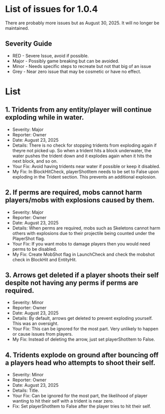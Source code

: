 # List of issues for 1.0.4
There are probably more issues but as August 30, 2025. It will no longer be maintained.

## Severity Guide
- RED - Severe Issue, avoid if possible.
- Major - Possibly game breaking but can be avoided.
- Minor - Needs specific steps to recreate but not that big of an issue
- Grey - Near zero issue that may be cosmetic or have no effect.


# List

## 1. Tridents from any entity/player will continue exploding while in water.
- Severity: Major
- Reporter: Owner
- Date: August 23, 2025
- Details: There is no check for stopping tridents from exploding again if theyre not picked up. So when a trident hits a block underwater, the water pushes the trident down and it explodes again when it hits the next block, and so on.
- Your Fix: Avoid having tridents near water if possible or keep it disabled.
- My Fix: In BlockHitCheck, playerShotItem needs to be set to False upon exploding in the Trident section. This prevents an additional explosion.

## 2. If perms are required, mobs cannot harm players/mobs with explosions caused by them.
- Severity: Major
- Reporter: Owner
- Date: August 23, 2025
- Details: When perms are required, mobs such as Skeletons cannot harm others with explosions due to their projectile being counted under the PlayerShot flag.
- Your Fix: If you want mobs to damage players then you would need perms to be disabled.
- My Fix: Create MobShot flag in LaunchCheck and check the mobshot check in BlockHit and EntityHit.

## 3. Arrows get deleted if a player shoots their self despite not having any perms if perms are required.
- Severity: Minor
- Reporter: Owner
- Date: August 23, 2025
- Details: By default, arrows get deleted to prevent exploding yourself. This was an oversight.
- Your Fix: This can be ignored for the most part. Very unlikely to happen or cause issues from players.
- My Fix: Instead of deleting the arrow, just set playerShotItem to False.

## 4. Tridents explode on ground after bouncing off a players head who attempts to shoot their self.
- Severity: Minor
- Reporter: Owner
- Date: August 23, 2025
- Details: Title.
- Your Fix: Can be ignored for the most part, the likelihood of player wanting to hit their self with a trident is near zero.
- Fix: Set playerShotItem to False after the player tries to hit their self.
